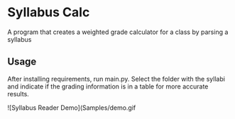 # Syllabus Calc

A program that creates a weighted grade calculator for a class by parsing a syllabus

## Usage
After installing requirements, run main.py. Select the folder with the syllabi and indicate if the grading information is in a table for more accurate results.

![Syllabus Reader Demo](Samples/demo.gif